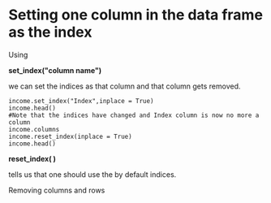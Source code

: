 # Setting one column in the data frame as the index

Using

**set_index("column name")**

we can set the indices as that column and that column gets removed.

```
income.set_index("Index",inplace = True)
income.head()
#Note that the indices have changed and Index column is now no more a column
income.columns
income.reset_index(inplace = True)
income.head()
```

**reset_index( )**

tells us that one should use the by default indices.

Removing columns and rows